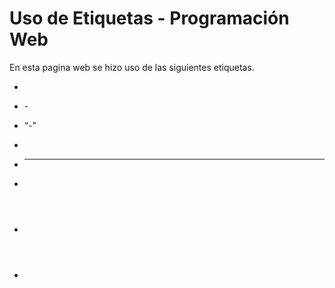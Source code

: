 # Uso de Etiquetas - Programación Web

En esta pagina web se hizo uso de las siguientes etiquetas.

- <pre>

- <cite>-</cite>

- <q>-</q>

- <footer> </footer>

- <hr>

- <blockquote> </blockquote>

- <header> </header>

- <strong> </strong> 
